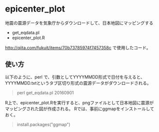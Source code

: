 # epicenter_plot
地震の震源データを気象庁からダウンロードして、日本地図にマッピングする
- get_eqdata.pl
- epicenter_plot.R

http://qiita.com/fukuit/items/70b73785974f7457358c で使用したコード。

## 使い方
以下のように、perl で、引数としてYYYYMMDD形式で日付を与えると、YYYYMMDD.txtというタブ区切り形式の震源データがダウンロードされる。

>	perl get_eqdata.pl 20160901

R上で、epicenter_plot.Rを実行すると、pngファイルとして日本地図に震源がマッピングされた図が作成される。
Rでは、事前にggmapをインストールしておく。

>	install.packages("ggmap")

